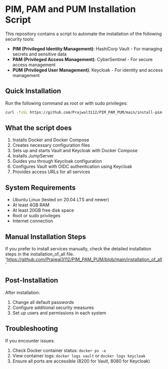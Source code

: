 # PIM, PAM and PUM Installation Script

This repository contains a script to automate the installation of the following security tools:

- **PIM (Privileged Identity Management)**: HashiCorp Vault - For managing secrets and sensitive data
- **PAM (Privileged Access Management)**: CyberSentinel - For secure access management
- **PUM (Privileged User Management)**: Keycloak - For identity and access management

## Quick Installation

Run the following command as root or with sudo privileges:

```bash
curl -fsSL https://github.com/Prajwal3112/PIM_PAM_PUM/main/install-pim-pam-pum.sh | sudo bash
```

## What the script does

1. Installs Docker and Docker Compose
2. Creates necessary configuration files
3. Sets up and starts Vault and Keycloak with Docker Compose
4. Installs JumpServer
5. Guides you through Keycloak configuration
6. Configures Vault with OIDC authentication using Keycloak
7. Provides access URLs for all services

## System Requirements

- Ubuntu Linux (tested on 20.04 LTS and newer)
- At least 4GB RAM
- At least 20GB free disk space
- Root or sudo privileges
- Internet connection

## Manual Installation Steps

If you prefer to install services manually, check the detailed installation steps in the installation_of_all file. 'https://github.com/Prajwal3112/PIM_PAM_PUM/blob/main/installation_of_all'

## Post-Installation

After installation:

1. Change all default passwords
2. Configure additional security measures
3. Set up users and permissions in each system

## Troubleshooting

If you encounter issues:

1. Check Docker container status: `docker ps -a`
2. View container logs: `docker logs vault` or `docker logs keycloak`
3. Ensure all ports are accessible (8200 for Vault, 8080 for Keycloak)
